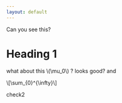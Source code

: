 ```yaml
---
layout: default
---
```

Can you see this?
# Heading 1

what about this \\(\mu_0\\) ? looks good?
and 

\\[\sum_{0}^{\infty}\\]

check2
